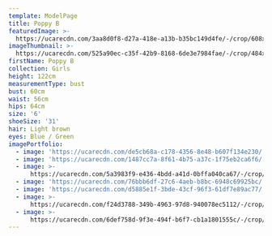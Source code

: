 ```yaml
---
template: ModelPage
title: Poppy B
featuredImage: >-
  https://ucarecdn.com/3aa8d0f8-d27a-418e-a13b-b35bc149d4fe/-/crop/608x367/0,264/-/preview/
imageThumbnail: >-
  https://ucarecdn.com/525a90ec-c35f-42b9-8168-6de3e7984fae/-/crop/484x701/79,20/-/preview/
firstName: Poppy B
collection: Girls
height: 122cm
measurementType: bust
bust: 60cm
waist: 56cm
hips: 64cm
size: '6'
shoeSize: '31'
hair: Light brown
eyes: Blue / Green
imagePortfolio:
  - image: 'https://ucarecdn.com/de5cb68a-c178-4356-8e48-b607f134e230/'
  - image: 'https://ucarecdn.com/1487cc7a-8f61-4b75-a37c-1f75eb2ca6f6/'
  - image: >-
      https://ucarecdn.com/5a3983f9-e436-4bdd-a41d-0bffa040ca67/-/crop/551x736/0,164/-/preview/
  - image: 'https://ucarecdn.com/76bbb6df-27c6-4aeb-b8bc-6948c69925bc/'
  - image: 'https://ucarecdn.com/d5885e1f-3bde-43cf-96f3-61df7e89ac77/'
  - image: >-
      https://ucarecdn.com/f24d3788-349b-4963-97d8-940078ec5112/-/crop/764x576/36,0/-/preview/
  - image: >-
      https://ucarecdn.com/6def758d-9f3e-494f-b6f7-cb1a1801555c/-/crop/692x832/17,78/-/preview/
---
```


